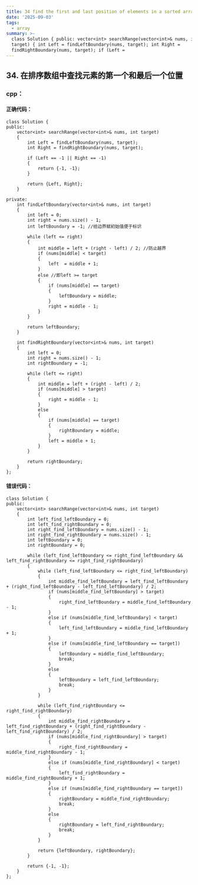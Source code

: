```yaml
---
title: 34 find the first and last position of elements in a sorted array
date: '2025-09-03'
tags:
  - array
summary: >-
  class Solution { public: vector<int> searchRange(vector<int>& nums, int
  target) { int Left = findLeftBoundary(nums, target); int Right =
  findRightBoundary(nums, target); if (Left =
---
```

## 34. 在排序数组中查找元素的第一个和最后一个位置
### cpp：
#### 正确代码：

    class Solution {
    public:
        vector<int> searchRange(vector<int>& nums, int target)
        {
            int Left = findLeftBoundary(nums, target);
            int Right = findRightBoundary(nums, target);
            
            if (Left == -1 || Right == -1)
            {
                return {-1, -1};
            }
    
            return {Left, Right};
        }
    
    private:
        int findLeftBoundary(vector<int>& nums, int target)
        {
            int left = 0;
            int right = nums.size() - 1;
            int leftBoundary = -1; //给边界赋初始值便于标识
    
            while (left <= right)
            {
                int middle = left + (right - left) / 2; //防止越界
                if (nums[middle] < target)
                {
                    left  = middle + 1;
                }
                else //即left >= target
                {
                    if (nums[middle] == target)
                    {
                        leftBoundary = middle;
                    }
                    right = middle - 1;
                }
            }
    
            return leftBoundary;
        }
    
        int findRightBoundary(vector<int>& nums, int target)
        {
            int left = 0;
            int right = nums.size() - 1;
            int rightBoundary = -1;
    
            while (left <= right)
            {
                int middle = left + (right - left) / 2;
                if (nums[middle] > target)
                {
                    right = middle - 1;
                }
                else
                {
                    if (nums[middle] == target)
                    {
                        rightBoundary = middle;
                    }
                    left = middle + 1;
                }
            }
    
            return rightBoundary;
        }
    };

#### 错误代码：

    class Solution {
    public:
        vector<int> searchRange(vector<int>& nums, int target)
        {
            int left_find_leftBoundary = 0;
            int left_find_rightBoundary = 0;
            int right_find_leftBoundary = nums.size() - 1;
            int right_find_rightBoundary = nums.size() - 1;
            int leftBoundary = 0;
            int rightBoundary = 0;
    
            while (left_find_leftBoundary <= right_find_leftBoundary && left_find_rightBoundary <= right_find_rightBoundary)
            {
                while (left_find_leftBoundary <= right_find_leftBoundary)
                {
                    int middle_find_leftBoundary = left_find_leftBoundary + (right_find_leftBoundary - left_find_leftBoundary) / 2;
                    if (nums[middle_find_leftBoundary] > target)
                    {
                        right_find_leftBoundary = middle_find_leftBoundary - 1;
                    }
                    else if (nums[middle_find_leftBoundary] < target)
                    {
                        left_find_leftBoundary = middle_find_leftBoundary + 1;
                    }
                    else if (nums[middle_find_leftBoundary == target])
                    {
                        leftBoundary = middle_find_leftBoundary;
                        break;
                    }
                    else
                    {
                        leftBoundary = left_find_leftBoundary;
                        break;
                    }
                }
    
                while (left_find_rightBoundary <= right_find_rightBoundary)
                {
                    int middle_find_rightBoundary = left_find_rightBoundary + (right_find_rightBoundary - left_find_rightBoundary) / 2;
                    if (nums[middle_find_rightBoundary] > target)
                    {
                        right_find_rightBoundary = middle_find_rightBoundary - 1;
                    }
                    else if (nums[middle_find_rightBoundary] < target)
                    {
                        left_find_rightBoundary = middle_find_rightBoundary + 1;
                    }
                    else if (nums[middle_find_rightBoundary == target])
                    {
                        rightBoundary = middle_find_rightBoundary;
                        break;
                    }
                    else
                    {
                        rightBoundary = left_find_rightBoundary;
                        break;
                    }
                }
    
                return {leftBoundary, rightBoundary};
            }
    
            return {-1, -1};
        }
    };
